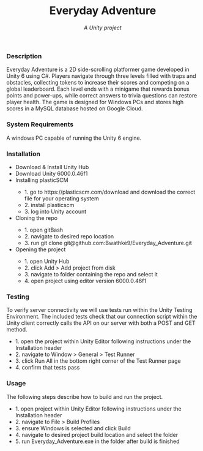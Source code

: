 <header>

<!-- -->
# Everyday Adventure

_A Unity project_

</header>

### Description

Everyday Adventure is a 2D side-scrolling platformer game developed in Unity 6 using C#. Players navigate through three levels filled with traps and obstacles,
collecting tokens to increase their scores and competing on a global leaderboard. Each level ends with a minigame that rewards bonus points and power-ups,
while correct answers to trivia questions can restore player health. The game is designed for Windows PCs and stores high scores in a MySQL database hosted on Google Cloud.

### System Requirements

A windows PC capable of running the Unity 6 engine.

### Installation

<ul>
    <li>Download  & Install Unity Hub</li>
    <li>Download Unity 6000.0.46f1</li>
  <li>Installing plasticSCM</li>
  <ul>
    <li>1. go to https://plasticscm.com/download and download the correct file for your operating system</li>
    <li>2. install plasticscm</li>
    <li>3. log into Unity account</li>
  </ul>
  <li>Cloning the repo</li>
  <ul>
    <li>1. open gitBash</li>
    <li>2. navigate to desired repo location</li>
    <li>3. run git clone git@github.com:Bwathke9/Everyday_Adventure.git</li>
  </ul>
  <li>Opening the project</li>
  <ul>
    <li>1. open Unity Hub</li>
    <li>2. click Add > Add project from disk</li>
    <li>3. navigate to folder containing the repo and select it</li>
    <li>4. open project using editor version 6000.0.46f1</li>
  </ul>
</ul>

### Testing

To verify server connectivity we will use tests run within the Unity Testing Environment. The included tests check that our
connection script within the Unity client correctly calls the API on our server with both a POST and GET method.
<ul>
  <li>1. open the project within Unity Editor following instructions under the Installation header</li>
  <li>2. navigate to Window > General > Test Runner</li>
  <li>3. click Run All in the bottom right corner of the Test Runner page</li>
  <li>4. confirm that tests pass</li>
</ul>

### Usage
The following steps describe how to build and run the project.
<ul>
  <li>1. open project within Unity Editor following instructions under the Installation header</li>
  <li>2. navigate to File > Build Profiles</li>
  <li>3. ensure Windows is selected and click Build</li>
  <li>4. navigate to desired project build location and select the folder</li>
  <li>5. run Everyday_Adventure.exe in the folder after build is finished</li>
</ul>


